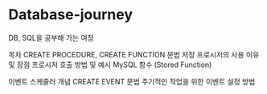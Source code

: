 # Database-journey
DB, SQL을 공부해 가는 여정

목차
CREATE PROCEDURE, CREATE FUNCTION 문법
저장 프로시저의 사용 이유 및 장점
프로시저 호출 방법 및 예시
MySQL 함수 (Stored Function)

이벤트 스케줄러 개념
CREATE EVENT 문법
주기적인 작업을 위한 이벤트 설정 방법